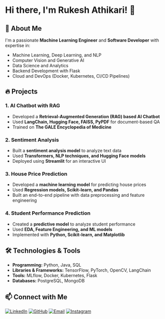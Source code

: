 
# Hi there, I'm Rukesh Athikari! 👋

## 🚀 About Me
I'm a passionate **Machine Learning Engineer** and **Software Developer** with expertise in:
- Machine Learning, Deep Learning, and NLP
- Computer Vision and Generative AI
- Data Science and Analytics
- Backend Development with Flask
- Cloud and DevOps (Docker, Kubernetes, CI/CD Pipelines)

## 🔥 Projects
### 1. AI Chatbot with RAG
- Developed a **Retrieval-Augmented Generation (RAG) based AI Chatbot**
- Used **LangChain, Hugging Face, FAISS, PyPDF** for document-based QA
- Trained on **The GALE Encyclopedia of Medicine**

### 2. Sentiment Analysis
- Built a **sentiment analysis model** to analyze text data
- Used **Transformers, NLP techniques, and Hugging Face models**
- Deployed using **Streamlit** for an interactive UI

### 3. House Price Prediction
- Developed a **machine learning model** for predicting house prices
- Used **Regression models, Scikit-learn, and Pandas**
- Built an end-to-end pipeline with data preprocessing and feature engineering

### 4. Student Performance Prediction
- Created a **predictive model** to analyze student performance
- Used **EDA, Feature Engineering, and ML models**
- Implemented with **Python, Scikit-learn, and Matplotlib**

## 🛠️ Technologies & Tools
- **Programming:** Python, Java, SQL
- **Libraries & Frameworks:** TensorFlow, PyTorch, OpenCV, LangChain
- **Tools:** MLflow, Docker, Kubernetes, Flask
- **Databases:** PostgreSQL, MongoDB

## 📫 Connect with Me
[![LinkedIn](https://img.shields.io/badge/LinkedIn-Rukesh-blue?style=for-the-badge&logo=linkedin)](https://linkedin.com/in/RukeshAthikari28) 
[![GitHub](https://img.shields.io/badge/GitHub-RukeshAthikari28-black?style=for-the-badge&logo=github)](https://github.com/RukeshAthikari28)
[![Email](https://img.shields.io/badge/Email-rukesh.email-red?style=for-the-badge&logo=gmail)](mailto:rukeshathikari@gmail.com)
[![Instagram](https://img.shields.io/badge/Instagram-Rukesh-purple?style=for-the-badge&logo=instagram)](https://instagram.com/rukeshyadav28)

